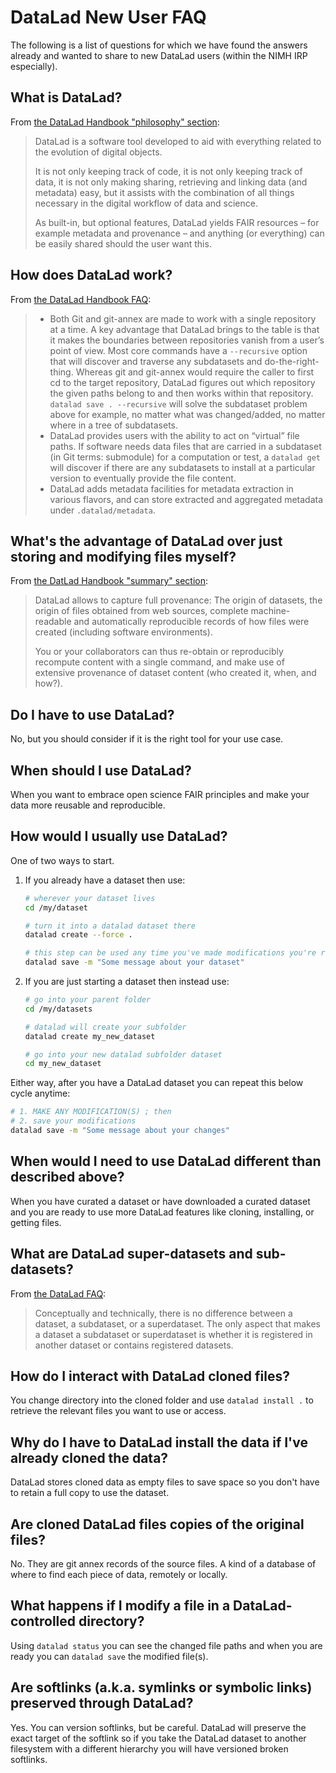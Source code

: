 # DataLad New User FAQ

The following is a list of questions for which we have found the answers already and wanted to share to new DataLad users (within the NIMH IRP especially).

## What is DataLad?

From [the DataLad Handbook "philosophy" section](https://handbook.datalad.org/en/latest/intro/philosophy.html):

> DataLad is a software tool developed to aid with everything related to the evolution of digital objects.
>
> It is not only keeping track of code, it is not only keeping track of data, it is not only making sharing, retrieving and linking data (and metadata) easy, but it assists with the combination of all things necessary in the digital workflow of data and science.
>
> As built-in, but optional features, DataLad yields FAIR resources – for example metadata and provenance – and anything (or everything) can be easily shared should the user want this.


## How does DataLad work?

From [the DataLad Handbook FAQ](https://handbook.datalad.org/en/latest/basics/101-180-FAQ.html#what-does-datalad-add-to-git-and-git-annex):

> - Both Git and git-annex are made to work with a single repository at a time. A key advantage that DataLad brings to the table is that it makes the boundaries between repositories vanish from a user’s point of view. Most core commands have a `--recursive` option that will discover and traverse any subdatasets and do-the-right-thing. Whereas git and git-annex would require the caller to first cd to the target repository, DataLad figures out which repository the given paths belong to and then works within that repository. `datalad save . --recursive` will solve the subdataset problem above for example, no matter what was changed/added, no matter where in a tree of subdatasets.
> - DataLad provides users with the ability to act on “virtual” file paths. If software needs data files that are carried in a subdataset (in Git terms: submodule) for a computation or test, a `datalad get` will discover if there are any subdatasets to install at a particular version to eventually provide the file content.
> - DataLad adds metadata facilities for metadata extraction in various flavors, and can store extracted and aggregated metadata under `.datalad/metadata`.

## What's the advantage of DataLad over just storing and modifying files myself?

From [the DatLad Handbook "summary" section](https://handbook.datalad.org/en/latest/intro/executive_summary.html#full-provenance-capture-and-reproducibility):

> DataLad allows to capture full provenance: The origin of datasets, the origin of files obtained from web sources, complete machine-readable and automatically reproducible records of how files were created (including software environments).
>
> You or your collaborators can thus re-obtain or reproducibly recompute content with a single command, and make use of extensive provenance of dataset content (who created it, when, and how?).

## Do I have to use DataLad?

No, but you should consider if it is the right tool for your use case.

## When should I use DataLad?

When you want to embrace open science FAIR principles and make your data more reusable and reproducible.

## How would I usually use DataLad?

One of two ways to start.

1. If you already have a dataset then use:

    ```bash
    # wherever your dataset lives
    cd /my/dataset

    # turn it into a datalad dataset there
    datalad create --force .

    # this step can be used any time you've made modifications you're ready to track
    datalad save -m "Some message about your dataset"
    ```

1. If you are just starting a dataset then instead use:

    ```bash
    # go into your parent folder
    cd /my/datasets

    # datalad will create your subfolder
    datalad create my_new_dataset

    # go into your new datalad subfolder dataset
    cd my_new_dataset
    ```

Either way, after you have a DataLad dataset you can repeat this below cycle anytime:

```bash
# 1. MAKE ANY MODIFICATION(S) ; then
# 2. save your modifications
datalad save -m "Some message about your changes"
```

## When would I need to use DataLad different than described above?

When you have curated a dataset or have downloaded a curated dataset and you are ready to use more DataLad features like cloning, installing, or getting files.

## What are DataLad super-datasets and sub-datasets?

From [the DataLad FAQ](https://handbook.datalad.org/en/latest/basics/101-180-FAQ.html#what-is-the-difference-between-a-superdataset-a-subdataset-and-a-dataset):

> Conceptually and technically, there is no difference between a dataset, a subdataset, or a superdataset. The only aspect that makes a dataset a subdataset or superdataset is whether it is registered in another dataset or contains registered datasets.

## How do I interact with DataLad cloned files?

You change directory into the cloned folder and use `datalad install .` to retrieve the relevant files you want to use or access.

## Why do I have to DataLad install the data if I've already cloned the data?

DataLad stores cloned data as empty files to save space so you don't have to retain a full copy to use the dataset.

## Are cloned DataLad files copies of the original files?

No. They are git annex records of the source files. A kind of a database of where to find each piece of data, remotely or locally.

## What happens if I modify a file in a DataLad-controlled directory?

Using `datalad status` you can see the changed file paths and when you are ready you can `datalad save` the modified file(s).

## Are softlinks (a.k.a. symlinks or symbolic links) preserved through DataLad?

Yes. You can version softlinks, but be careful. DataLad will preserve the exact target of the softlink so if you take the DataLad dataset to another filesystem with a different hierarchy you will have versioned broken softlinks.
